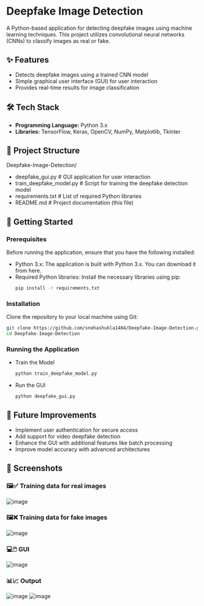# Deepfake Image Detection

A Python-based application for detecting deepfake images using machine learning techniques. This project utilizes convolutional neural networks (CNNs) to classify images as real or fake.

## ✨ Features
- Detects deepfake images using a trained CNN model
- Simple graphical user interface (GUI) for user interaction
- Provides real-time results for image classification

## 🛠️ Tech Stack
- **Programming Language:** Python 3.x
- **Libraries:** TensorFlow, Keras, OpenCV, NumPy, Matplotlib, Tkinter

## 📂 Project Structure
Deepfake-Image-Detection/
- deepfake_gui.py           # GUI application for user interaction
- train_deepfake_model.py   # Script for training the deepfake detection model
- requirements.txt          # List of required Python libraries
- README.md                 # Project documentation (this file)

## 🚀 Getting Started
### Prerequisites
Before running the application, ensure that you have the following installed:
- Python 3.x: The application is built with Python 3.x. You can download it from here.
- Required Python libraries: Install the necessary libraries using pip:
  ``` bash
  pip install -r requirements.txt
  ```
### Installation
Clone the repository to your local machine using Git:
  ``` bash
  git clone https://github.com/snehashukla1404/Deepfake-Image-Detection.git
  cd Deepfake-Image-Detection
  ```

### Running the Application
- Train the Model
  ```bash
  python train_deepfake_model.py
  ```
- Run the GUI
  ```bash
  python deepfake_gui.py
  ```
## 🧩 Future Improvements
- Implement user authentication for secure access
- Add support for video deepfake detection
- Enhance the GUI with additional features like batch processing 
- Improve model accuracy with advanced architectures

## 📸 Screenshots
### 🖼️✅ Training data for real images
![image](https://github.com/user-attachments/assets/fdc1bd14-9b87-4bf9-835a-2d156658681d)

### 🖼️❌ Training data for fake images
![image](https://github.com/user-attachments/assets/03cbe91e-a63b-4969-ba72-dc660c68ea9e)

### 💻🖱️ GUI
![image](https://github.com/user-attachments/assets/7dd09e15-1ab9-441e-b192-359b3b61509f)

### 📊📈 Output
![image](https://github.com/user-attachments/assets/d361fd63-3a1c-46a4-8b71-9bfea16d3eb7)
![image](https://github.com/user-attachments/assets/50d9557a-53ca-4c5a-ad3e-01c9cf94a1c7)
